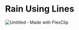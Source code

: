 # Rain Using Lines

![Untitled ‑ Made with FlexClip](https://github.com/SualehaSehar/Rain_Using_lines/assets/66309175/48307101-3474-49b0-b94d-d80638babbe8)
